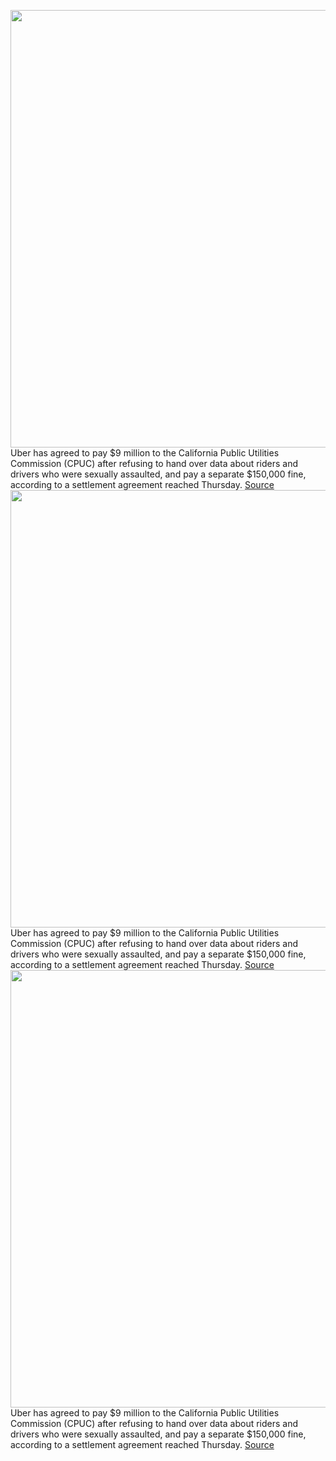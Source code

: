 <img src='https://cdn.vox-cdn.com/thumbor/mi3dThZLaLJyDwyeBtis52MT5pI=/0x0:2040x1360/1200x800/filters:focal(857x517:1183x843)/cdn.vox-cdn.com/uploads/chorus_image/image/69590959/acastro_180927_1777_uber_0001.0.jpg' width='700px' /><br/>
Uber has agreed to pay $9 million to the California Public Utilities Commission (CPUC) after refusing to hand over data about riders and drivers who were sexually assaulted, and pay a separate $150,000 fine, according to a settlement agreement reached Thursday.
<a href='https://www.theverge.com/2021/7/16/22580048/uber-cpuc-sexual-assault-data-fine-safety-report'> Source <a/><img src='https://cdn.vox-cdn.com/thumbor/mi3dThZLaLJyDwyeBtis52MT5pI=/0x0:2040x1360/1200x800/filters:focal(857x517:1183x843)/cdn.vox-cdn.com/uploads/chorus_image/image/69590959/acastro_180927_1777_uber_0001.0.jpg' width='700px' /><br/>
Uber has agreed to pay $9 million to the California Public Utilities Commission (CPUC) after refusing to hand over data about riders and drivers who were sexually assaulted, and pay a separate $150,000 fine, according to a settlement agreement reached Thursday.
<a href='https://www.theverge.com/2021/7/16/22580048/uber-cpuc-sexual-assault-data-fine-safety-report'> Source <a/><img src='https://cdn.vox-cdn.com/thumbor/mi3dThZLaLJyDwyeBtis52MT5pI=/0x0:2040x1360/1200x800/filters:focal(857x517:1183x843)/cdn.vox-cdn.com/uploads/chorus_image/image/69590959/acastro_180927_1777_uber_0001.0.jpg' width='700px' /><br/>
Uber has agreed to pay $9 million to the California Public Utilities Commission (CPUC) after refusing to hand over data about riders and drivers who were sexually assaulted, and pay a separate $150,000 fine, according to a settlement agreement reached Thursday.
<a href='https://www.theverge.com/2021/7/16/22580048/uber-cpuc-sexual-assault-data-fine-safety-report'> Source <a/>